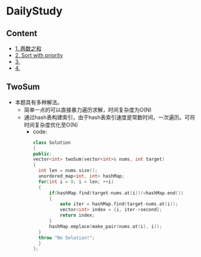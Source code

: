 # DailyStudy

## Content
<!-- vim-markdown-toc GFM -->
* [1. 两数之和](#TwoSum)
* [2. Sort with priority](#SortWithPriority)
* [3.](#3.)
* [4.](#4.)
<!-- vim-markdown-toc -->

## TwoSum
* 本题具有多种解法。
  * 简单一点的可以直接暴力遍历求解，时间复杂度为O(N)
  * 通过hash表构建索引，由于hash表索引速度是常数时间，一次遍历。可将时间复杂度优化至O(N)
    * code:
      ```cpp
      class Solution 
      {
      public:
      vector<int> twoSum(vector<int>& nums, int target) 
      {
        int len = nums.size();
        unordered_map<int, int> hashMap;
        for(int i = 0; i < len; ++i)
        {   
            if(hashMap.find(target-nums.at(i))!=hashMap.end())
            {
                auto iter = hashMap.find(target-nums.at(i));
                vector<int> index = {i, iter->second};
                return index;
            }
            hashMap.emplace(make_pair(nums.at(i), i));
        }
        throw "No Solution!";
        }
      };
      ```

